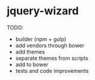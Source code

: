 jquery-wizard
=============

TODO:
- builder (npm + gulp)
- add vendors through bower
- add themes
- separate themes from scripts
- add to bower
- tests and code improvements